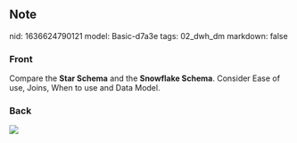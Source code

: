 ## Note
nid: 1636624790121
model: Basic-d7a3e
tags: 02_dwh_dm
markdown: false

### Front
Compare the <b>Star Schema</b> and the <b>Snowflake Schema</b>. Consider Ease of use, Joins, When to use and Data Model.

### Back
<img src="paste-e1079228e4395796eac06d94c2e551a854559384.jpg">
